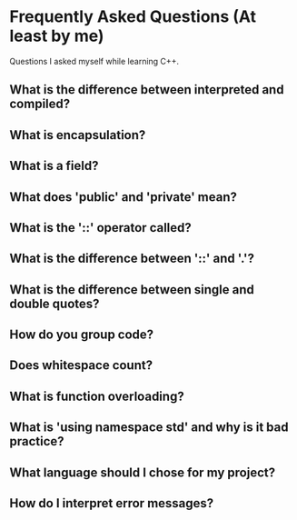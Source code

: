 # Frequently Asked Questions (At least by me)

Questions I asked myself while learning C++.


 ## What is the difference between interpreted and compiled?
 ## What is encapsulation?
 ## What is a field?
 ## What does 'public' and 'private' mean?
 ## What is the '::' operator called?
 ## What is the difference between '::' and '.'?
 ## What is the difference between single and double quotes?
 ## How do you group code?
 ## Does whitespace count?
 ## What is function overloading?
 ## What is 'using namespace std' and why is it bad practice?
 ## What language should I chose for my project?
 ## How do I interpret error messages?
